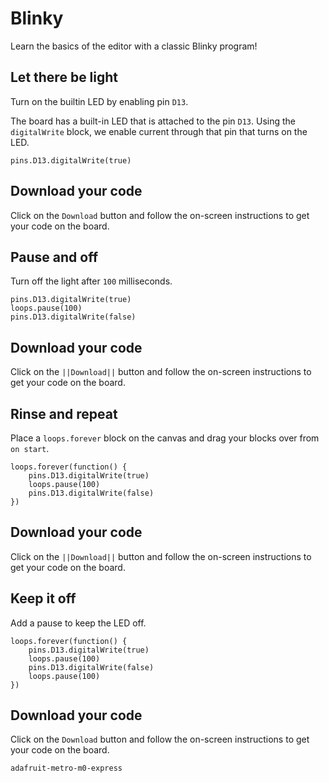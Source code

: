 # Blinky

Learn the basics of the editor with a classic Blinky program!

## Let there be light

Turn on the builtin LED by enabling pin `D13`.

The board has a built-in LED that is attached to the pin `D13`. Using the `digitalWrite` block, we enable current through that pin that turns on the LED.

```blocks
pins.D13.digitalWrite(true)
```

## Download your code

Click on the `Download` button and follow the on-screen instructions to get your code on the board.

## Pause and off

Turn off the light after `100` milliseconds.

```blocks
pins.D13.digitalWrite(true)
loops.pause(100)
pins.D13.digitalWrite(false)
```

## Download your code

Click on the `||Download||` button and follow the on-screen instructions to get your code on the board.

## Rinse and repeat

Place a `loops.forever` block on the canvas and drag your blocks over from `on start`.

```blocks
loops.forever(function() {
    pins.D13.digitalWrite(true)
    loops.pause(100)
    pins.D13.digitalWrite(false)
})
```

## Download your code

Click on the `||Download||` button and follow the on-screen instructions to get your code on the board.

## Keep it off

Add a pause to keep the LED off.

```blocks
loops.forever(function() {
    pins.D13.digitalWrite(true)
    loops.pause(100)
    pins.D13.digitalWrite(false)
    loops.pause(100)    
})
```

## Download your code

Click on the `Download` button and follow the on-screen instructions to get your code on the board.

```package
adafruit-metro-m0-express
```